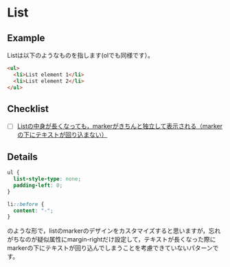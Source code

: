 # List

## Example

Listは以下のようなものを指します(olでも同様です）。

```html
<ul>
  <li>List element 1</li>
  <li>List element 2</li>
</ul>
```

## Checklist

- [ ] [Listの中身が長くなっても，markerがきちんと独立して表示される（markerの下にテキストが回り込まない）](#marker-isolation)

## Details

<a name="marker-isolation"></a>

```css
ul {
  list-style-type: none;
  padding-left: 0;
}

li::before {
  content: "-";
}
```

のような形で，listのmarkerのデザインをカスタマイズすると思いますが，忘れがちなのが疑似属性にmargin-rightだけ設定して，テキストが長くなった際にmarkerの下にテキストが回り込んでしまうことを考慮できていないパターンです。
